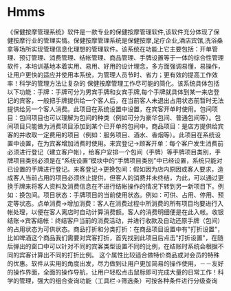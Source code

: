 # Hmms
 《保健按摩管理系统》软件是一款专业的保健按摩管理软件,该软件充分体现了保健按摩行业的管理实情。保健按摩管理系统是保健按摩,足疗企业,酒店宾馆,洗浴桑拿等场所实现管理信息化理想的管理软件。该系统在功能上它主要包括：开单管理、预订管理、消费管理、结帐管理、商品管理、手牌设置等于一体的综合性管理软件，本培训基地本着实用、易用、好用的设计理念，多方面强调易懂，易操作，让用户更快的适应并使用本系统，为管理人员节时、省力；更有效的提高工作效率！科学的管理方法让复杂的 保健按摩管理工作尽可能的简化。该系统具体包括以下功能：手牌：手牌可分为男宾手牌和女宾手牌,每个手牌就具体到某一来店登记的宾客，一般把手牌提供给一个客人后，在当前客人未退出占用状态前暂时无法提供给另一个客人消费。此项目在系统设置中设置，在宾客开单时使用。包间项目：包间项目也可以理解为包间的种类（例如可分为豪华包间、普通包间等）。包间项目只能做为消费项目添加到某个已开单的包间中。商品项目：是店方提供给宾客的并收取一定费用的项目（例如：服务项目、酒水、香烟等）。此项目在系统设置中设置，在为宾客增加消费时使用。来宾登记→顾客开单：每个客户发生消费前必须进行登记（建立客户帐），给客户安排一个包间（手牌）等手牌项目类别，手牌项目类别必须是在“系统设置”模块中的“手牌项目类别”中已经设置，系统只能对已设置的手牌进行登记。来客登记→更换包间：假如因为店内原因或客人要求，造成客人当前占用的项目必须终止提供，但客人的消费并未终结，为此，可以通过更换手牌来将客人资料及消费信息在不进行结帐操作的情况下转到另一新项目下。例如：换包间。项目状态：手牌项目的当前使用状态。例如：可供、占用、停用、预定等状态。点单消费→增加消费：客人在消费过程中所消费的所有项目均要进行入帐处理，以便在客人离店时自动计算消费额。客人的消费明细便是在此入帐。收银结账→宾客结帐：终结客户当前的消费活动，并进行收款及自动还原手牌（包间）的占用状态为可供状态。商品打折和分类打折：在商品项目设置中有"打折设置"，比如啤酒这个商品我们需要对宾客打折，首先找到此项目后点击"打折设置"，在随后弹出的窗口中可以针对不同的宾客类型设置不同的比例，在结账时系统会根据不同的宾客计算出不同的打折比例。 这个属性比较适合做特价商品或对会员的特殊的优惠。软件从实用的角度出发，尽力做到让用户更加简易的操作使用，－－友好的操作界面，全面的操作导航，让用户轻松点击鼠标即可完成大量的日常工作！科学的管理，强大的组合查询功能（工具栏→筛选条）可按各种条件进行分级查询
